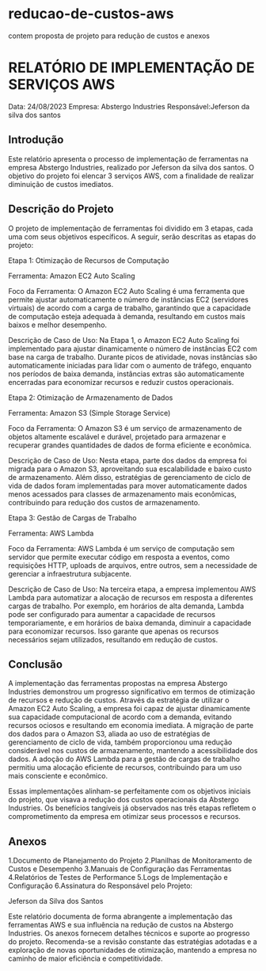 # reducao-de-custos-aws
contem proposta de projeto para redução de custos e anexos
# RELATÓRIO DE IMPLEMENTAÇÃO DE SERVIÇOS AWS

Data: 24/08/2023
Empresa: Abstergo Industries 
Responsável:Jeferson da silva dos santos

## Introdução
Este relatório apresenta o processo de implementação de ferramentas na empresa Abstergo Industries, realizado por Jeferson da silva dos santos. O objetivo do projeto foi elencar 3 serviços AWS, com a finalidade de realizar diminuição de custos imediatos.

## Descrição do Projeto
O projeto de implementação de ferramentas foi dividido em 3 etapas, cada uma com seus objetivos específicos. A seguir, serão descritas as etapas do projeto:

Etapa 1: Otimização de Recursos de Computação

Ferramenta: Amazon EC2 Auto Scaling

Foco da Ferramenta:
O Amazon EC2 Auto Scaling é uma ferramenta que permite ajustar automaticamente o número de instâncias EC2 (servidores virtuais) de acordo com a carga de trabalho, garantindo que a capacidade de computação esteja adequada à demanda, resultando em custos mais baixos e melhor desempenho.

Descrição de Caso de Uso:
Na Etapa 1, o Amazon EC2 Auto Scaling foi implementado para ajustar dinamicamente o número de instâncias EC2 com base na carga de trabalho. Durante picos de atividade, novas instâncias são automaticamente iniciadas para lidar com o aumento de tráfego, enquanto nos períodos de baixa demanda, instâncias extras são automaticamente encerradas para economizar recursos e reduzir custos operacionais.

Etapa 2: Otimização de Armazenamento de Dados

Ferramenta: Amazon S3 (Simple Storage Service)

Foco da Ferramenta:
O Amazon S3 é um serviço de armazenamento de objetos altamente escalável e durável, projetado para armazenar e recuperar grandes quantidades de dados de forma eficiente e econômica.

Descrição de Caso de Uso:
Nesta etapa, parte dos dados da empresa foi migrada para o Amazon S3, aproveitando sua escalabilidade e baixo custo de armazenamento. Além disso, estratégias de gerenciamento de ciclo de vida de dados foram implementadas para mover automaticamente dados menos acessados para classes de armazenamento mais econômicas, contribuindo para redução dos custos de armazenamento.

Etapa 3: Gestão de Cargas de Trabalho

Ferramenta: AWS Lambda

Foco da Ferramenta:
AWS Lambda é um serviço de computação sem servidor que permite executar código em resposta a eventos, como requisições HTTP, uploads de arquivos, entre outros, sem a necessidade de gerenciar a infraestrutura subjacente.

Descrição de Caso de Uso:
Na terceira etapa, a empresa implementou AWS Lambda para automatizar a alocação de recursos em resposta a diferentes cargas de trabalho. Por exemplo, em horários de alta demanda, Lambda pode ser configurado para aumentar a capacidade de recursos temporariamente, e em horários de baixa demanda, diminuir a capacidade para economizar recursos. Isso garante que apenas os recursos necessários sejam utilizados, resultando em redução de custos.





## Conclusão
A implementação das ferramentas propostas na empresa Abstergo Industries demonstrou um progresso significativo em termos de otimização de recursos e redução de custos. Através da estratégia de utilizar o Amazon EC2 Auto Scaling, a empresa foi capaz de ajustar dinamicamente sua capacidade computacional de acordo com a demanda, evitando recursos ociosos e resultando em economia imediata. A migração de parte dos dados para o Amazon S3, aliada ao uso de estratégias de gerenciamento de ciclo de vida, também proporcionou uma redução considerável nos custos de armazenamento, mantendo a acessibilidade dos dados. A adoção do AWS Lambda para a gestão de cargas de trabalho permitiu uma alocação eficiente de recursos, contribuindo para um uso mais consciente e econômico.

Essas implementações alinham-se perfeitamente com os objetivos iniciais do projeto, que visava a redução dos custos operacionais da Abstergo Industries. Os benefícios tangíveis já observados nas três etapas refletem o comprometimento da empresa em otimizar seus processos e recursos.

## Anexos
1.Documento de Planejamento do Projeto
2.Planilhas de Monitoramento de Custos e Desempenho
3.Manuais de Configuração das Ferramentas
4.Relatórios de Testes de Performance
5.Logs de Implementação e Configuração
6.Assinatura do Responsável pelo Projeto:

Jeferson da Silva dos Santos

Este relatório documenta de forma abrangente a implementação das ferramentas AWS e sua influência na redução de custos na Abstergo Industries. Os anexos fornecem detalhes técnicos e suporte ao progresso do projeto. Recomenda-se a revisão constante das estratégias adotadas e a exploração de novas oportunidades de otimização, mantendo a empresa no caminho de maior eficiência e competitividade.
